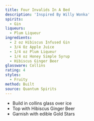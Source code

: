 ```yaml
---
title: Four Invalids In A Bed
description: 'Inspired By Willy Wonka'
spirits:
  - Gin
liqueurs:
  - Plum Liqueur
ingredients:
  - 2 oz Hibiscus Infused Gin
  - 3/4 Oz Apple Juice
  - 1/4 oz Plum Liqueur
  - 1/4 oz Honey Simple Syrup
  - Hibiscus Ginger Beer
glassware: Collins
rating: 4
styles:
  - Fruity
method: Built
source: Quantum Spirits
---
```


- Build in collins glass over ice
- Top with Hibiscus Ginger Beer
- Garnish with edible Gold Stars
